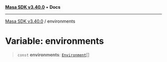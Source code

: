 [**Masa SDK v3.40.0**](../README.md) • **Docs**

***

[Masa SDK v3.40.0](../globals.md) / environments

# Variable: environments

> `const` **environments**: [`Environment`](../type-aliases/Environment.md)[]
